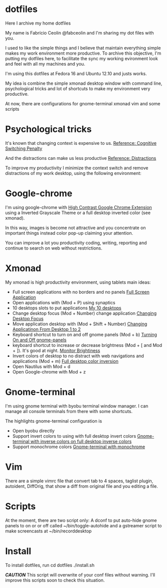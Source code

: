 dotfiles
========

Here I archive my home dotfiles

My name is Fabrício Ceolin @fabceolin and I'm sharing my dot files with you.

I used to like the simple things and I believe that maintain everything simple makes my work environment more productive. To archive this objective, I'm putting my dotfiles here, to facilitate the sync my working evironment look and feel with all my machines and you.

I'm using this dotfiles at Fedora 16 and Ubuntu 12.10 and justs works.

My idea is combine the simple xmonad desktop window with command line, psychological tricks and lot of shortcuts to make my environment very productive.

At now, there are configurations for
gnome-terminal
xmonad
vim
and some scripts

# Psychological tricks

It's known that changing context is expensive to us. 
[Reference: Cognitive Switching Penalty](http://book.personalmba.com/cognitive-switching-penalty/)


And the distractions can make us less productive [Reference: Distractions](http://book.personalmba.com/guiding-structure/)

To improve my productivity I minimize the context switch and remove distractions of my work desktop, using the following environment:

# Google-chrome

I'm using google-chrome with [High Contrast Google Chrome Extension](https://chrome.google.com/webstore/detail/high-contrast/djcfdncoelnlbldjfhinnjlhdjlikmph) using a Inverted Grayscale Theme or a full desktop inverted color (see xmonad). 

In this way, images is become not attractive and you concentrate on important things instead color pop-up claiming your attention. 

You can improve a lot you productivity coding, writing, reporting and continue to search on web without restrictions.

# Xmonad

My xmonad is high productivity environment, using tablets main ideas:
* Full screen applications with no borders and no panels [Full Screen Application](https://plus.google.com/u/0/photos/114323121467532890733/albums/5811059931765494817/5811059937287058210?authkey=CLCzjd3_yb_gpQE)
* Open applications with (Mod + P) using synaptics
* 10 desktops slots to put applications [My 10 desktops](https://plus.google.com/u/0/photos/114323121467532890733/albums/5811059931765494817/5811061509498161106?authkey=CLCzjd3_yb_gpQE)
* Change desktop focus (Mod + Number) change application [Changing Desktop Focus](http://youtu.be/ffBECrEUSco)
* Move application desktop with (Mod + Shift + Number) [Changing Applicatinon From Desktop 1 to 2](http://youtu.be/eaNe3Ep55xM)
* Keyboard shortcut to turn on and off gnome panels (Mod + b) [Turning On and Off gnome-panels](http://youtu.be/396oaQWMLZI)
* keyboard shortcut to increase or decrease brightness (Mod + [ and Mod + ]). It's good at night. [Monitor Brightiness](http://youtu.be/xyW7EImELlA)
* Invert colors of desktop to no distract with web navigations and applications (Mod + m) [Full desktop color inversion](http://youtu.be/FRge-e6KR7w)
* Open Nautilus with Mod + d
* Open Google-chrome with Mod + z

# Gnome-terminal

I'm using gnome terminal with byobu terminal window manager. I can manage all console terminals from there with some shortcuts.

The highlights gnome-terminal configuration is
* Open byobu directly
* Support invert colors to using with full desktop invert colors [Gnome-terminal with inverse colors on full desktop inverse colors](http://youtu.be/91OWni8vYIs)
* Support monochrome colors [Gnome-terminal with monochrome](https://plus.google.com/u/0/photos/114323121467532890733/albums/5811059931765494817/5811075451215909778?authkey=CLCzjd3_yb_gpQE)

# Vim

There are a simple vimrc file that convert tab to 4 spaces, taglist plugin, autoident, DiffOrig, that show a diff from original file and you editing a file.

# Scripts

At the moment, there are two script only:
A dconf to put auto-hide gnome panels to on or or off called ~/bin/toggle-autohide
and a gstreamer script to make screencasts at ~/bin/recorddesktop

# Install

To install dotfiles, run
cd dotfiles
./install.sh

***CAUTION*** This script will overwrite of your conf files without warning. I'll improve this scripts soon to check this situation.
